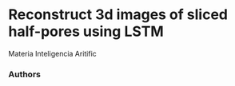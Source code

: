 # Reconstruct 3d images of sliced ​​half-pores using LSTM
Materia Inteligencia Aritific
### Authors



